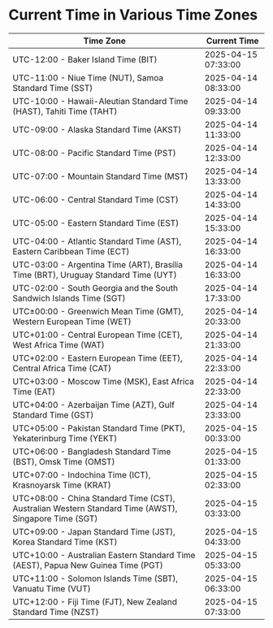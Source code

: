 # Current Time in Various Time Zones

| Time Zone | Current Time |
|-----------|--------------|
| UTC-12:00 - Baker Island Time (BIT) | 2025-04-15 07:33:00 |
| UTC-11:00 - Niue Time (NUT), Samoa Standard Time (SST) | 2025-04-14 08:33:00 |
| UTC-10:00 - Hawaii-Aleutian Standard Time (HAST), Tahiti Time (TAHT) | 2025-04-14 09:33:00 |
| UTC-09:00 - Alaska Standard Time (AKST) | 2025-04-14 11:33:00 |
| UTC-08:00 - Pacific Standard Time (PST) | 2025-04-14 12:33:00 |
| UTC-07:00 - Mountain Standard Time (MST) | 2025-04-14 13:33:00 |
| UTC-06:00 - Central Standard Time (CST) | 2025-04-14 14:33:00 |
| UTC-05:00 - Eastern Standard Time (EST) | 2025-04-14 15:33:00 |
| UTC-04:00 - Atlantic Standard Time (AST), Eastern Caribbean Time (ECT) | 2025-04-14 16:33:00 |
| UTC-03:00 - Argentina Time (ART), Brasília Time (BRT), Uruguay Standard Time (UYT) | 2025-04-14 16:33:00 |
| UTC-02:00 - South Georgia and the South Sandwich Islands Time (SGT) | 2025-04-14 17:33:00 |
| UTC±00:00 - Greenwich Mean Time (GMT), Western European Time (WET) | 2025-04-14 20:33:00 |
| UTC+01:00 - Central European Time (CET), West Africa Time (WAT) | 2025-04-14 21:33:00 |
| UTC+02:00 - Eastern European Time (EET), Central Africa Time (CAT) | 2025-04-14 22:33:00 |
| UTC+03:00 - Moscow Time (MSK), East Africa Time (EAT) | 2025-04-14 22:33:00 |
| UTC+04:00 - Azerbaijan Time (AZT), Gulf Standard Time (GST) | 2025-04-14 23:33:00 |
| UTC+05:00 - Pakistan Standard Time (PKT), Yekaterinburg Time (YEKT) | 2025-04-15 00:33:00 |
| UTC+06:00 - Bangladesh Standard Time (BST), Omsk Time (OMST) | 2025-04-15 01:33:00 |
| UTC+07:00 - Indochina Time (ICT), Krasnoyarsk Time (KRAT) | 2025-04-15 02:33:00 |
| UTC+08:00 - China Standard Time (CST), Australian Western Standard Time (AWST), Singapore Time (SGT) | 2025-04-15 03:33:00 |
| UTC+09:00 - Japan Standard Time (JST), Korea Standard Time (KST) | 2025-04-15 04:33:00 |
| UTC+10:00 - Australian Eastern Standard Time (AEST), Papua New Guinea Time (PGT) | 2025-04-15 05:33:00 |
| UTC+11:00 - Solomon Islands Time (SBT), Vanuatu Time (VUT) | 2025-04-15 06:33:00 |
| UTC+12:00 - Fiji Time (FJT), New Zealand Standard Time (NZST) | 2025-04-15 07:33:00 |
